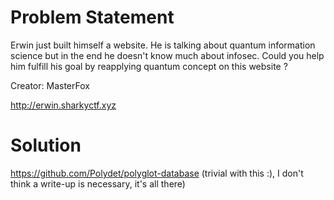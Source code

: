 # Problem Statement

Erwin just built himself a website. He is talking about quantum information science but in the end he doesn't know much about infosec. Could you help him fulfill his goal by reapplying quantum concept on this website ?

Creator: MasterFox

http://erwin.sharkyctf.xyz

# Solution

https://github.com/Polydet/polyglot-database (trivial with this :), I don't think a write-up is necessary, it's all there)
